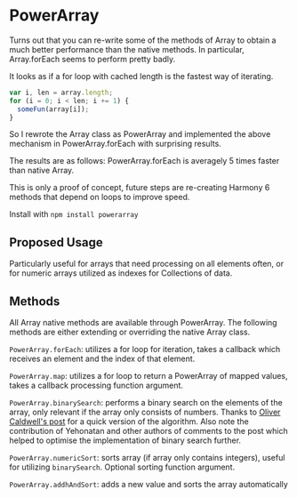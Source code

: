 # PowerArray

Turns out that you can re-write some of the methods of Array to obtain a much better performance than the native methods.
In particular, Array.forEach seems to perform pretty badly.

It looks as if a for loop with cached length is the fastest way of iterating.
```javascript
var i, len = array.length;
for (i = 0; i < len; i += 1) {
  someFun(array[i]);
}
```

So I rewrote the Array class as PowerArray and implemented the above mechanism in PowerArray.forEach with surprising results.

The results are as follows:
PowerArray.forEach is averagely 5 times faster than native Array.

This is only a proof of concept, future steps are re-creating Harmony 6 methods that depend on loops to improve speed.

Install with `npm install powerarray`

## Proposed Usage

Particularly useful for arrays that need processing on all elements often, or for numeric arrays utilized as indexes for Collections of data.

## Methods

All Array native methods are available through PowerArray. The following methods are either extending or overriding the native Array class.

`PowerArray.forEach`: utilizes a for loop for iteration, takes a callback which receives an element and the index of that element.

`PowerArray.map`: utilizes a for loop to return a PowerArray of mapped values, takes a callback processing function argument.

`PowerArray.binarySearch`: performs a binary search on the elements of the array, only relevant if the array only consists of numbers. Thanks to [Oliver Caldwell's post](http://oli.me.uk/2013/06/08/searching-javascript-arrays-with-a-binary-search/) for a quick version of the algorithm. Also note the contribution of Yehonatan and other authors of comments to the post which helped to optimise the implementation of binary search further. 

`PowerArray.numericSort`: sorts array (if array only contains integers), useful for utilizing `binarySearch`. Optional sorting function argument.

`PowerArray.addhAndSort`: adds a new value and sorts the array automatically
